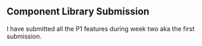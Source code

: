## Component Library Submission

I have submitted all the P1 features during week two aka the first submission.
